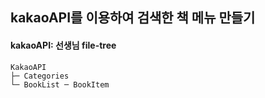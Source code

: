 ## kakaoAPI를 이용하여 검색한 책 메뉴 만들기

#### kakaoAPI: 선생님 file-tree

```
KakaoAPI
├─ Categories
└─ BookList ─ BookItem
```
